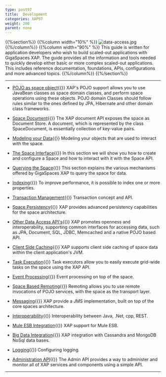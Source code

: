```yaml
---
type: post97
title:  Development
categories: XAP97
weight: 200
parent: none
---
```




{{%section%}}
{{%column width="10%" %}}
![data-access.jpg](/attachment_files/subject/data-access.png)
{{%/column%}}
{{%column width="90%" %}}
This guide is written for application developers who wish to build scaled-out applications with GigaSpaces XAP. The guide provides all the information and tools needed to quickly develop either basic or more complex scaled-out applications. This includes reference documentation, foundations, APIs, configurations and more advanced topics.
{{%/column%}}
{{%/section%}}


<hr/>


- [POJO as space object](./pojo-overview.html){{<wbr>}}
XAP's POJO support allows you to use JavaBean classes as space domain classes, and perform space operations using these objects. POJO domain Classes should follow rules similar to the ones defined by JPA, Hibernate and other domain class frameworks.


- [Space Document](./document-overview.html){{<wbr>}}
The XAP document API exposes the space as Document Store. A document, which is represented by the class SpaceDocument, is essentially collection of key-value pairs.

- [Modeling your Data](./modeling-your-data.html){{<wbr>}}
Modeling your objects that are used to interact with the space.

- [The Space Interface](./the-gigaspace-interface-overview.html){{<wbr>}}
In this section we will show you how to create and configure a Space and how to interact with it with the Space API.

- [Querying the Space](./querying-the-space.html){{<wbr>}}
This section explains the various mechanisms offered by GigaSpaces XAP to query the space for data.

- [Indexing](./indexing-overview.html){{<wbr>}}
To improve performance, it is possible to index one or more properties.

- [Transaction Management](./transaction-overview.html){{<wbr>}}
Transaction concept and API.

- [Space Persistency](./space-persistency-overview.html){{<wbr>}}
XAP provides advanced persistency capabilities for the space architecture.

- [Other Data Access API's](./other-data-access-apis.html){{<wbr>}}
XAP promotes openness and interoperability, supporting common interfaces for accessing data, such as JPA, Document, SQL, JDBC, Memcached and a native POJO based API.

- [Client Side Caching](./client-side-caching.html){{<wbr>}}
XAP supports client side caching of space data within the client application's JVM.

- [Task Execution](./task-execution-overview.html){{<wbr>}}
Task executors allow you to easily execute grid-wide tasks on the space using the XAP API.

- [Event Processing](./event-processing.html){{<wbr>}}
Event processing on top of the space.

- [Space Based Remoting](./space-based-remoting-overview.html){{<wbr>}}
Remoting allows you to use remote invocations of POJO services, with the space as the transport layer.

- [Messaging](./messaging-support.html){{<wbr>}}
XAP provide a JMS implementation, built on top of the core spaces architecture.

- [Interoperability](./interoperability-overview.html){{<wbr>}}
Interoperability between Java, .Net, cpp, REST.

- [Mule ESB Integration](./mule-esb.html){{<wbr>}}
XAP  support for Mule ESB.

- [Big Data Integration](./big-data.html){{<wbr>}}
XAP integration with Cassandra and MongoDB NoSql data bases.

- [Logging](./logging-api.html){{<wbr>}}
Configuring logging.

- [Administration API](./administration-and-monitoring-overview.html){{<wbr>}}
The Admin API provides a way to administer and monitor all of XAP services and components using a simple API.

<hr/>

